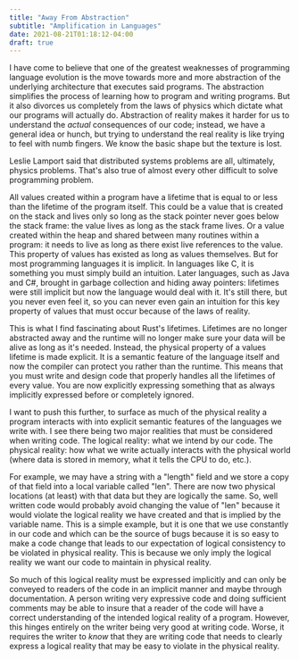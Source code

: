 ```yaml
---
title: "Away From Abstraction"
subtitle: "Amplification in Languages"
date: 2021-08-21T01:18:12-04:00
draft: true
---
```


I have come to believe that one of the greatest weaknesses of programming language evolution is the
move towards more and more abstraction of the underlying architecture that executes said programs.
The abstraction simplifies the process of learning how to program and writing programs. But it also
divorces us completely from the laws of physics which dictate what our programs will actually do.
Abstraction of reality makes it harder for us to understand the _actual_ consequences of our code;
instead, we have a general idea or hunch, but trying to understand the real reality is like trying
to feel with numb fingers. We know the basic shape but the texture is lost.

Leslie Lamport said that distributed systems problems are all, ultimately, physics problems. That's
also true of almost every other difficult to solve programming problem.

All values created within a program have a lifetime that is equal to or less than the lifetime of
the program itself. This could be a value that is created on the stack and lives only so long as the
stack pointer never goes below the stack frame: the value lives as long as the stack frame lives.
Or a value created within the heap and shared between many routines within a program: it needs to 
live as long as there exist live references to the value.  This property of values has existed as
long as values themselves. But for most programming languages it is implicit.  In languages like C,
it is something you must simply build an intuition.  Later languages, such as Java and C#, brought
in garbage collection and hiding away pointers: lifetimes were still implicit but now the language
would deal with it. It's still there, but you never even feel it, so you can never even gain an
intuition for this key property of values that must occur because of the laws of reality.

This is what I find fascinating about Rust's lifetimes.  Lifetimes are no longer abstracted away
and the runtime will no longer make sure your data will be alive as long as it's needed. Instead,
the physical property of a values lifetime is made explicit.  It is a semantic feature of the 
language itself and now the compiler can protect you rather than the runtime. This means that you
must write and design code that properly handles all the lifetimes of every value. You are now
explicitly expressing something that as always implicitly expressed before or completely ignored.

I want to push this further, to surface as much of the physical reality a program interacts with
into explicit semantic features of the languages we write with. I see there being two major 
realities that must be considered when writing code.  The logical reality: what we intend by our 
code.  The physical reality: how what we write actually interacts with the physical world (where
data is stored in memory, what it tells the CPU to do, etc.).

For example, we may have a string
with a "length" field and we store a copy of that field into a local variable called "len".  There
are now two physical locations (at least) with that data but they are logically the same. So, well
written code would probably avoid changing the value of "len" because it would violate the logical
reality we have created and that is implied by the variable name. This is a simple example, but it
is one that we use constantly in our code and which can be the source of bugs because it is so
easy to make a code change that leads to our expectation of logical consistency to be violated in
physical reality. This is because we only imply the logical reality we want our code to maintain
in physical reality.

So much of this logical reality must be expressed implicitly and can only be conveyed to readers
of the code in an implicit manner and maybe through documentation. A person writing very expressive
code and doing sufficient comments may be able to insure that a reader of the code will have a correct
understanding of the intended logical reality of a program. However, this hinges entirely on the
writer being very good at writing code. Worse, it requires the writer to _know_ that they are 
writing code that needs to clearly express a logical reality that may be easy to violate in the
physical reality.